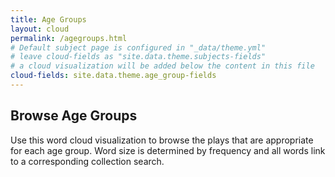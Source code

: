 ```yaml
---
title: Age Groups
layout: cloud
permalink: /agegroups.html
# Default subject page is configured in "_data/theme.yml"
# leave cloud-fields as "site.data.theme.subjects-fields"
# a cloud visualization will be added below the content in this file
cloud-fields: site.data.theme.age_group-fields
---
```


## Browse Age Groups

Use this word cloud visualization to browse the plays that are appropriate for each age group.
Word size is determined by frequency and all words link to a corresponding collection search.
